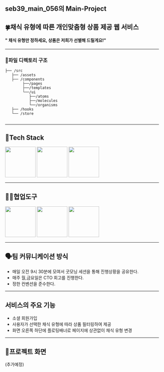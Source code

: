 ## seb39_main_056의 Main-Project
## 🍀채식 유형에 따른 개인맞춤형 상품 제공 웹 서비스
#### " 채식 유형만 정하세요, 상품은 저희가 선별해 드릴게요!"
---
### 📂파일 디렉토리 구조
```
├── /src
   ├── /assets
   ├── /components
        ├──/pages
        ├──/templates
        └──/ui
           ├──/atoms
           ├──/molecules
           └──/organisms
   ├── /hooks
   └── /store
       
```
---
## 🎇Tech Stack
<p>
<img src="https://user-images.githubusercontent.com/94218285/191661069-b1c6b339-ddce-408f-a824-ebc07d7ab3dd.png" width="100px" height="100px">
<img src="https://user-images.githubusercontent.com/94218285/191661136-789ec3c6-b48b-469a-82bc-16f3e1169dca.png" width="100px" height="100px">
<img src="https://user-images.githubusercontent.com/94218285/191661088-659e8e20-e021-434b-990a-a4b0cf725308.png" width="100px" height="100px">
</p>


---
## 👩‍🌾협업도구

<p>
   <img src="https://user-images.githubusercontent.com/94218285/191662784-4ea64920-e7af-4e97-b939-29cc0e9bdf91.png" width="100px" height="100px">
<img src="https://user-images.githubusercontent.com/94218285/191662689-48c3cbe1-ce0e-4766-9776-1e5ed1c9e17b.png" width="100px" height="100px">
<img src="https://camo.githubusercontent.com/1d9a433174710d3b5a3bcedf1b443320d53a3aed186950310fb486a1a7b628a5/68747470733a2f2f7777772e7376677265706f2e636f6d2f73686f772f3333313336382f646973636f72642d76322e737667" width="100px" height="100px">

</p>

---
## 🗣팀 커뮤니케이션 방식

- 매일 오전 9시 30분에 모여서 굿모닝 세션을 통해 진행상황을 공유한다.
- 매주 월,금요일은 CTO 회고를 진행한다.
- 정한 컨벤션을 준수한다.

---

## 서비스의 주요 기능
- 소셜 회원가입
- 사용자가 선택한 채식 유형에 따라 상품 필터링하여 제공
- 화면 오른쪽 하단에 플로팅배너로 페이지에 상관없이 채식 유형 변경

---
## 🎁프로젝트 화면 
(추가예정)
